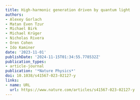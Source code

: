 ```yaml
---
title: High-harmonic generation driven by quantum light
authors:
- Alexey Gorlach
- Matan Even Tzur
- Michael Birk
- Michael Krüger
- Nicholas Rivera
- Oren Cohen
- Ido Kaminer
date: '2023-11-01'
publishDate: '2024-11-15T01:34:55.778532Z'
publication_types:
- article-journal
publication: '*Nature Physics*'
doi: 10.1038/s41567-023-02127-y
links:
- name: URL
  url: https://www.nature.com/articles/s41567-023-02127-y
---
```

